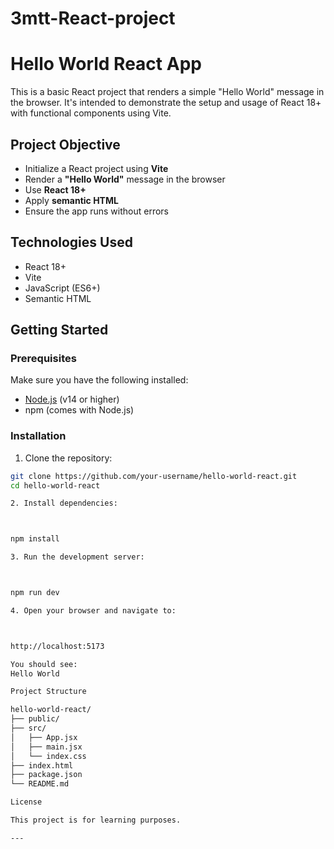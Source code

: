# 3mtt-React-project

# Hello World React App

This is a basic React project that renders a simple "Hello World" message in the browser. It's intended to demonstrate the setup and usage of React 18+ with functional components using Vite.

## Project Objective

- Initialize a React project using **Vite**
- Render a **"Hello World"** message in the browser
- Use **React 18+**
- Apply **semantic HTML**
- Ensure the app runs without errors

## Technologies Used

- React 18+
- Vite
- JavaScript (ES6+)
- Semantic HTML

## Getting Started

### Prerequisites

Make sure you have the following installed:

- [Node.js](https://nodejs.org/) (v14 or higher)
- npm (comes with Node.js)

### Installation

1. Clone the repository:

```bash
git clone https://github.com/your-username/hello-world-react.git
cd hello-world-react

2. Install dependencies:



npm install

3. Run the development server:



npm run dev

4. Open your browser and navigate to:



http://localhost:5173

You should see:
Hello World

Project Structure

hello-world-react/
├── public/
├── src/
│   ├── App.jsx
│   ├── main.jsx
│   └── index.css
├── index.html
├── package.json
└── README.md

License

This project is for learning purposes.

---

